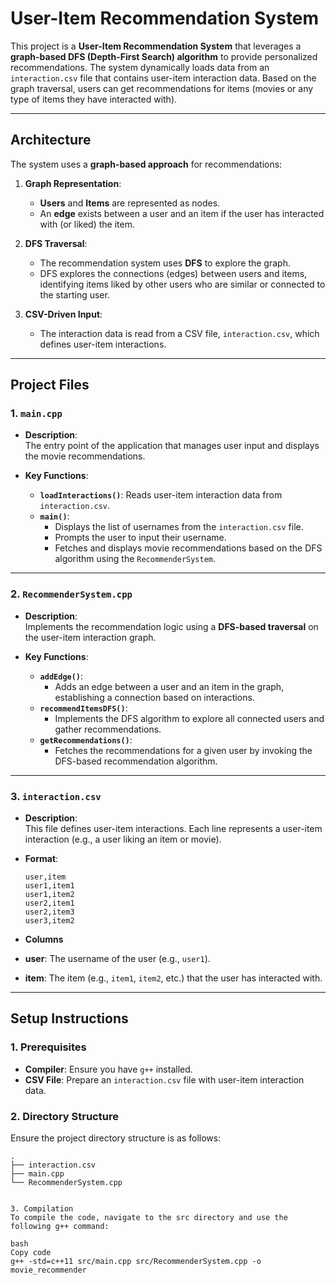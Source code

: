 # **User-Item Recommendation System**

This project is a **User-Item Recommendation System** that leverages a **graph-based DFS (Depth-First Search) algorithm** to provide personalized recommendations. The system dynamically loads data from an `interaction.csv` file that contains user-item interaction data. Based on the graph traversal, users can get recommendations for items (movies or any type of items they have interacted with).

---

## **Architecture**

The system uses a **graph-based approach** for recommendations:

1. **Graph Representation**:
   - **Users** and **Items** are represented as nodes.
   - An **edge** exists between a user and an item if the user has interacted with (or liked) the item.
   
2. **DFS Traversal**:
   - The recommendation system uses **DFS** to explore the graph.
   - DFS explores the connections (edges) between users and items, identifying items liked by other users who are similar or connected to the starting user.

3. **CSV-Driven Input**:
   - The interaction data is read from a CSV file, `interaction.csv`, which defines user-item interactions.

---

## **Project Files**

### **1. `main.cpp`**
- **Description**:  
  The entry point of the application that manages user input and displays the movie recommendations.

- **Key Functions**:
  - **`loadInteractions()`**: Reads user-item interaction data from `interaction.csv`.
  - **`main()`**:
    - Displays the list of usernames from the `interaction.csv` file.
    - Prompts the user to input their username.
    - Fetches and displays movie recommendations based on the DFS algorithm using the `RecommenderSystem`.

---

### **2. `RecommenderSystem.cpp`**
- **Description**:  
  Implements the recommendation logic using a **DFS-based traversal** on the user-item interaction graph.

- **Key Functions**:
  - **`addEdge()`**:
    - Adds an edge between a user and an item in the graph, establishing a connection based on interactions.
  - **`recommendItemsDFS()`**:
    - Implements the DFS algorithm to explore all connected users and gather recommendations.
  - **`getRecommendations()`**:
    - Fetches the recommendations for a given user by invoking the DFS-based recommendation algorithm.

---

### **3. `interaction.csv`**
- **Description**:  
  This file defines user-item interactions. Each line represents a user-item interaction (e.g., a user liking an item or movie).

- **Format**:
  ```csv
  user,item
  user1,item1
  user1,item2
  user2,item1
  user2,item3
  user3,item2

- **Columns**
- **user**: The username of the user (e.g., `user1`).
- **item**: The item (e.g., `item1`, `item2`, etc.) that the user has interacted with.

---

## **Setup Instructions**

### 1. **Prerequisites**
- **Compiler**: Ensure you have `g++` installed.
- **CSV File**: Prepare an `interaction.csv` file with user-item interaction data.

### 2. **Directory Structure**
Ensure the project directory structure is as follows:

```plaintext
.
├── interaction.csv
├── main.cpp
└── RecommenderSystem.cpp


3. Compilation
To compile the code, navigate to the src directory and use the following g++ command:

bash
Copy code
g++ -std=c++11 src/main.cpp src/RecommenderSystem.cpp -o movie_recommender

